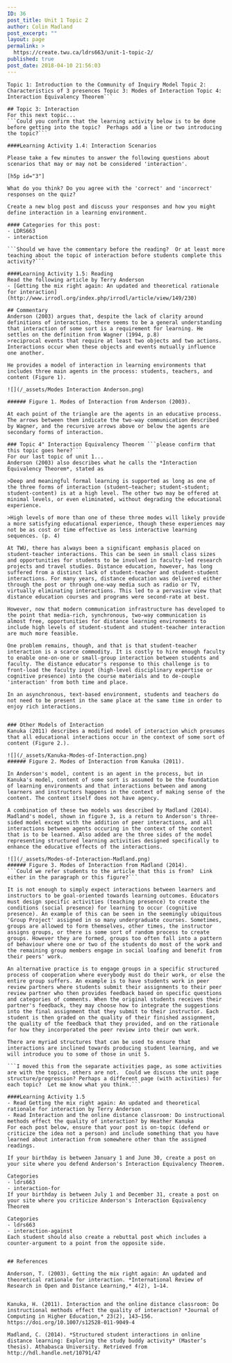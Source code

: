 ```yaml
---
ID: 36
post_title: Unit 1 Topic 2
author: Colin Madland
post_excerpt: ""
layout: page
permalink: >
  https://create.twu.ca/ldrs663/unit-1-topic-2/
published: true
post_date: 2018-04-10 21:56:03
---
```

```This is a confusing page, as it says Topic 2 but Topics 3 and 4 are here?  Let's be sure to have the titles
Topic 1: Introduction to the Community of Inquiry Model Topic 2: Characteristics of 3 presences Topic 3: Modes of Interaction Topic 4: Interaction Equivalency Theorem```

## Topic 3: Interaction
For this next topic...
```Could you confirm that the learning activity below is to be done before getting into the topic?  Perhaps add a line or two introducing the topic?```

####Learning Activity 1.4: Interaction Scenarios

Please take a few minutes to answer the following questions about scenarios that may or may not be considered 'interaction'.

[h5p id="3"]

What do you think? Do you agree with the 'correct' and 'incorrect' responses on the quiz?

Create a new blog post and discuss your responses and how you might define interaction in a learning environment.

#### Categories for this post:
- LDRS663
- interaction

```Should we have the commentary before the reading?  Or at least more teaching about the topic of interaction before students complete this activity?```

####Learning Activity 1.5: Reading
Read the following article by Terry Anderson
- [Getting the mix right again: An updated and theoretical rationale for interaction](http://www.irrodl.org/index.php/irrodl/article/view/149/230)

## Commentary
Anderson (2003) argues that, despite the lack of clarity around definitions of interaction, there seems to be a general understanding that interaction of some sort is a requirement for learning. He settles on the definition from Wagner (1994, p.8)
>reciprocal events that require at least two objects and two actions. Interactions occur when these objects and events mutually influence one another.

He provides a model of interaction in learning environments that includes three main agents in the process: students, teachers, and content (Figure 1).

![](/_assets/Modes Interaction Anderson.png)

###### Figure 1. Modes of Interaction from Anderson (2003).

At each point of the triangle are the agents in an educative process. The arrows between them indicate the two-way communication described by Wagner, and the recursive arrows above or below the agents are secondary forms of interaction.

### Topic 4" Interaction Equivalency Theorem ```please confirm that this topic goes here?```
For our last topic of unit 1...
Anderson (2003) also describes what he calls the *Interaction Equivalency Theorem*, stated as

>Deep and meaningful formal learning is supported as long as one of the three forms of interaction (student–teacher; student-student; student-content) is at a high level. The other two may be offered at minimal levels, or even eliminated, without degrading the educational experience.

>High levels of more than one of these three modes will likely provide a more satisfying educational experience, though these experiences may not be as cost or time effective as less interactive learning sequences. (p. 4)

At TWU, there has always been a significant emphasis placed on student-teacher interactions. This can be seen in small class sizes and opportunities for students to be involved in faculty-led research projects and travel studies. Distance education, however, has long suffered from a distinct lack of student-teacher and student-student interactions. For many years, distance education was delivered either through the post or through one-way media such as radio or TV, virtually eliminating interactions. This led to a pervasive view that distance education courses and programs were second-rate at best.

However, now that modern communication infrastructure has developed to the point that media-rich, synchronous, two-way communication is almost free, opportunities for distance learning environments to include high levels of student-student and student-teacher interaction are much more feasible.

One problem remains, though, and that is that student-teacher interaction is a scarce commodity. It is costly to hire enough faculty to enable one-on-one or small-group interaction between students and faculty. The distance educator's response to this challenge is to front-load the faculty input (high-level disciplinary expertise or cognitive presence) into the course materials and to de-couple 'interaction' from both time and place.

In an asynchronous, text-based environment, students and teachers do not need to be present in the same place at the same time in order to enjoy rich interactions.


### Other Models of Interaction
Kanuka (2011) describes a modified model of interaction which presumes that all educational interactions occur in the context of some sort of content (Figure 2.).

![](/_assets/Kanuka-Modes-of-Interaction.png)
###### Figure 2. Modes of Interaction from Kanuka (2011).

In Anderson's model, content is an agent in the process, but in Kanuka's model, content of some sort is assumed to be the foundation of learning environments and that interactions between and among learners and instructors happens in the context of making sense of the content. The content itself does not have agency.

A combination of these two models was described by Madland (2014). Madland's model, shown in figure 3, is a return to Anderson's three-sided model except with the addition of peer interactions, and all interactions between agents occuring in the context of the content that is to be learned. Also added are the three sides of the model representing structured learning activities designed specifically to enhance the educative effects of the interactions.

![](/_assets/Modes-of-Interaction-Madland.png)
###### Figure 3. Modes of Interaction from Madland (2014).
```Could we refer students to the article that this is from?  Link either in the paragraph or this figure?```

It is not enough to simply expect interactions between learners and instructors to be goal-oriented towards learning outcomes. Educators must design specific activities (teaching presence) to create the conditions (social presence) for learning to occur (cognitive presence). An example of this can be seen in the seemingly ubiquitous 'Group Project' assigned in so many undergraduate courses. Sometimes, groups are allowed to form themselves, other times, the instructor assigns groups, or there is some sort of random process to create groups. However they are formed, groups too often fall into a pattern of behaviour where one or two of the students do most of the work and the remaining group members engage in social loafing and benefit from their peers' work.

An alternative practice is to engage groups in a specific structured process of cooperation where everybody must do their work, or else the entire group suffers. An example is to have students work in peer review partners where students submit their assignments to their peer review partner who then provides feedback based on specific questions and categories of comments. When the original students receives their partner's feedback, they may choose how to integrate the suggestions into the final assignment that they submit to their instructor. Each student is then graded on the quality of their finished assignment, the quality of the feedback that they provided, and on the rationale for how they incorporated the peer review into their own work.

There are myriad structures that can be used to ensure that interactions are inclined towards producing student learning, and we will introduce you to some of those in unit 5.

```I moved this from the separate activities page, as some activities are with the topics, others are not.  Could we discuss the unit page structure/progression? Perhaps a different page (with activities) for each topic?  Let me know what you think.```

####Learning Activity 1.5
- Read Getting the mix right again: An updated and theoretical rationale for interaction by Terry Anderson
- Read Interaction and the online distance classroom: Do instructional methods effect the quality of interaction? by Heather Kanuka
For each post below, ensure that your post is on-topic (defend or criticize the idea not a person) and include something that you have learned about interaction from somewhere other than the assigned readings.

If your birthday is between January 1 and June 30, create a post on your site where you defend Anderson's Interaction Equivalency Theorem.

Categories
- ldrs663
- interaction-for
If your birthday is between July 1 and December 31, create a post on your site where you criticize Anderson's Interaction Equivalency Theorem

Categories
- ldrs663
- interaction-against
Each student should also create a rebuttal post which includes a counter-argument to a point from the opposite side.


## References

Anderson, T. (2003). Getting the mix right again: An updated and theoretical rationale for interaction. *International Review of Research in Open and Distance Learning,* 4(2), 1–14.


Kanuka, H. (2011). Interaction and the online distance classroom: Do instructional methods effect the quality of interaction? *Journal of Computing in Higher Education,* 23(2), 143–156. https://doi.org/10.1007/s12528-011-9049-4

Madland, C. (2014). *Structured student interactions in online distance learning: Exploring the study buddy activity* (Master’s thesis). Athabasca University. Retrieved from http://hdl.handle.net/10791/47
